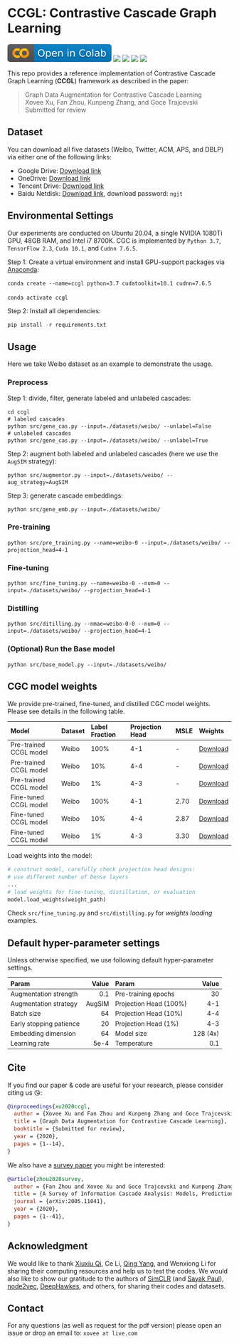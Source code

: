 # CCGL: Contrastive Cascade Graph Learning

[![Open In Colab](./.assets/colab-badge.svg)](https://colab.research.google.com/drive/1-ZXVIWdEvN8rDSa2i5OrV9Ov5nw63we9?usp=sharing)
![](https://img.shields.io/badge/python-3.7-green)
![](https://img.shields.io/badge/tensorflow-2.3-green)
![](https://img.shields.io/badge/cudatoolkit-10.1-green)
![](https://img.shields.io/badge/cudnn-7.6.5-green)

This repo provides a reference implementation of Contrastive Cascade Graph Learning (**CCGL**) framework as described in the paper:

> Graph Data Augmentation for Contrastive Cascade Learning  
> Xovee Xu, Fan Zhou, Kunpeng Zhang, and Goce Trajcevski  
> Submitted for review  




## Dataset

You can download all five datasets (Weibo, Twitter, ACM, APS, and DBLP) via either one of the following links:
- Google Drive: [Download link](https://drive.google.com/drive/folders/1VH8QNdIdF0Jy79gIPGj4eFoZ530r7V8u?usp=sharing)
- OneDrive: [Download link](https://1drv.ms/u/s!AsVLooK4NjBruS6rfLyDRufL3SF1?e=oPzFcZ)
- Tencent Drive: [Download link](https://share.weiyun.com/DG6Tjs5h)
- Baidu Netdisk: [Download link](https://pan.baidu.com/s/1phTUCPgtVpS9aiu1sH6nqA), download password: `ngjt`

## Environmental Settings

Our experiments are conducted on Ubuntu 20.04, a single NVIDIA 1080Ti GPU, 48GB RAM, and Intel i7 8700K. CGC is implemented by `Python 3.7`, `TensorFlow 2.3`, `Cuda 10.1`, and `Cudnn 7.6.5`.

Step 1: Create a virtual environment and install GPU-support packages via [Anaconda](https://www.anaconda.com/):
```shell
conda create --name=ccgl python=3.7 cudatoolkit=10.1 cudnn=7.6.5

conda activate ccgl
```

Step 2: Install all dependencies:
```python
pip install -r requirements.txt
```

## Usage

Here we take Weibo dataset as an example to demonstrate the usage.

### Preprocess

Step 1: divide, filter, generate labeled and unlabeled cascades:
```shell
cd ccgl
# labeled cascades
python src/gene_cas.py --input=./datasets/weibo/ --unlabel=False
# unlabeled cascades
python src/gene_cas.py --input=./datasets/weibo/ --unlabel=True
```

Step 2: augment both labeled and unlabeled cascades (here we use the `AugSIM` strategy):
```shell
python src/augmentor.py --input=./datasets/weibo/ --aug_strategy=AugSIM
```

Step 3: generate cascade embeddings:
```shell
python src/gene_emb.py --input=./datasets/weibo/ 
```

### Pre-training

```shell
python src/pre_training.py --name=weibo-0 --input=./datasets/weibo/ --projection_head=4-1
```

### Fine-tuning

```shell
python src/fine_tuning.py --name=weibo-0 --num=0 --input=./datasets/weibo/ --projection_head=4-1
```

### Distilling

```shell
python src/ditilling.py --nmae=weibo-0-0 --num=0 --input=./datasets/weibo/ --projection_head=4-1
```


### (Optional) Run the Base model

```shell
python src/base_model.py --input=./datasets/weibo/ 
```

## CGC model weights

We provide pre-trained, fine-tuned, and distilled CGC model weights. Please see details in the following table. 

Model|Dataset|Label Fraction|Projection Head|MSLE|Weights
:---|:---|:---|:---|:---|:---
Pre-trained CCGL model|Weibo|100%|4-1|-|[Download](./results/pre_training_weight/weibo-100.h5)
Pre-trained CCGL model|Weibo|10%|4-4|-|[Download](./results/pre_training_weight/weibo-10.h5)
Pre-trained CCGL model|Weibo|1%|4-3|-|[Download](./results/pre_training_weight/weibo-1.h5)
Fine-tuned CCGL model|Weibo|100%|4-1|2.70|[Download](./results/fine_tuning_weight/weibo-100-0.h5)
Fine-tuned CCGL model|Weibo|10%|4-4|2.87|[Download](./results/fine_tuning_weight/weibo-10-0.h5)
Fine-tuned CCGL model|Weibo|1%|4-3|3.30|[Download](./results/fine_tuning_weight/weibo-1-0.h5)

Load weights into the model:
```python
# construct model, carefully check projection head designs:
# use different number of Dense layers
...
# load weights for fine-tuning, distillation, or evaluation
model.load_weights(weight_path)
```
Check `src/fine_tuning.py` and `src/distilling.py` for *weights loading* examples.

## Default hyper-parameter settings

Unless otherwise specified, we use following default hyper-parameter settings.

Param|Value|Param|Value
:---|---:|:---|---:
Augmentation strength|0.1|Pre-training epochs|30
Augmentation strategy|AugSIM|Projection Head (100%)|4-1
Batch size|64|Projection Head (10%)|4-4
Early stopping patience|20|Projection Head (1%)|4-3
Embedding dimension|64|Model size|128 (4x)
Learning rate|5e-4|Temperature|0.1

## Cite

If you find our paper & code are useful for your research, please consider citing us 😘:

```bibtex
@inproceedings{xu2020ccgl, 
  author = {Xovee Xu and Fan Zhou and Kunpeng Zhang and Goce Trajcevski}, 
  title = {Graph Data Augmentation for Contrastive Cascade Learning}, 
  booktitle = {Submitted for review},
  year = {2020},
  pages = {1--14},
}
```

We also have a [survey paper](https://arxiv.org/abs/2005.11041) you might be interested:

```bibtex
@article{zhou2020survey,
  author = {Fan Zhou and Xovee Xu and Goce Trajcevski and Kunpeng Zhang}, 
  title = {A Survey of Information Cascade Analysis: Models, Predictions and Recent Advances}, 
  journal = {arXiv:2005.11041}, 
  year = {2020},
  pages = {1--41},
}
```

## Acknowledgment

We would like to thank [Xiuxiu Qi](https://qhemu.github.io/xiuxiuqi/), Ce Li, [Qing Yang](https://www.linkedin.com/in/庆-杨-43ba1a142), and Wenxiong Li for sharing their computing resources and help us to test the codes. We would also like to show our gratitude to the authors of [SimCLR](https://github.com/google-research/simclr) (and [Sayak Paul](https://github.com/sayakpaul)), [node2vec](https://github.com/eliorc/node2vec), [DeepHawkes](https://github.com/CaoQi92/DeepHawkes), and others, for sharing their codes and datasets. 

## Contact

For any questions (as well as request for the pdf version) please open an issue or drop an email to: `xovee at live.com`
